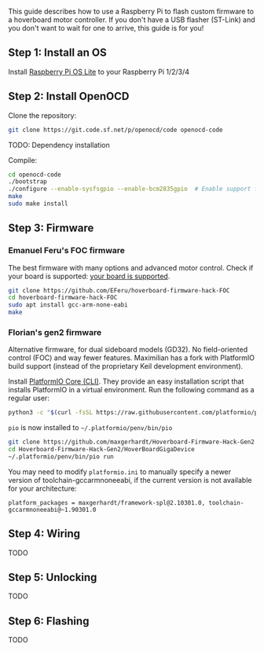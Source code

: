 This guide describes how to use a Raspberry Pi to flash custom firmware to a hoverboard motor controller. If you don't have a USB flasher (ST-Link) and you don't want to wait for one to arrive, this guide is for you!

## Step 1: Install an OS

Install [Raspberry Pi OS Lite](https://www.raspberrypi.com/software/operating-systems/) to your Raspberry Pi 1/2/3/4

## Step 2: Install OpenOCD

Clone the repository:
```sh
git clone https://git.code.sf.net/p/openocd/code openocd-code
```

TODO: Dependency installation

Compile:
```sh
cd openocd-code
./bootstrap
./configure --enable-sysfsgpio --enable-bcm2835gpio  # Enable support for Raspberry Pi GPIO pins
make
sudo make install
```

## Step 3: Firmware

### Emanuel Feru's FOC firmware


The best firmware with many options and advanced motor control. Check if your board is supported: [your board is supported](https://github.com/EFeru/hoverboard-firmware-hack-FOC/wiki/Firmware-Compatibility).

```sh
git clone https://github.com/EFeru/hoverboard-firmware-hack-FOC
cd hoverboard-firmware-hack-FOC
sudo apt install gcc-arm-none-eabi
make
```

### Florian's gen2 firmware


Alternative firmware, for dual sideboard models (GD32). No field-oriented control (FOC) and way fewer features. Maximilian has a fork with PlatformIO build support (instead of the proprietary Keil development environment).

Install [PlatformIO Core (CLI)](https://docs.platformio.org/en/stable/core/index.html). They provide an easy installation script that installs PlatformIO in a virtual environment. Run the following command as a regular user:

```sh
python3 -c "$(curl -fsSL https://raw.githubusercontent.com/platformio/platformio/master/scripts/get-platformio.py)"
```

`pio` is now installed to `~/.platformio/penv/bin/pio`

```sh
git clone https://github.com/maxgerhardt/Hoverboard-Firmware-Hack-Gen2
cd Hoverboard-Firmware-Hack-Gen2/HoverBoardGigaDevice
~/.platformio/penv/bin/pio run
```

You may need to modify `platformio.ini` to manually specify a newer version of toolchain-gccarmnoneeabi, if the current version is not available for your architecture:
```
platform_packages = maxgerhardt/framework-spl@2.10301.0, toolchain-gccarmnoneeabi@~1.90301.0
```

## Step 4: Wiring
TODO

## Step 5: Unlocking
TODO

## Step 6: Flashing
TODO
